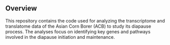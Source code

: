 
## Overview
This repository contains the code used for analyzing the transcriptome and translatome data of the Asian Corn Borer (ACB) to study its diapause process. The analyses focus on identifying key genes and pathways involved in the diapause initiation and maintenance.
